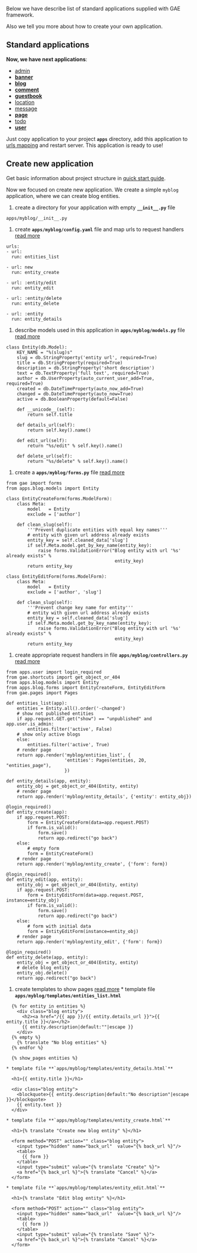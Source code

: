 Below we have describe list of standard applications supplied with GAE framework.

Also we tell you more about how to create your own application.

## Standard applications ##

**Now, we have next applications**:
  * [admin](AppsAdmin.md)
  * **[banner](AppsBanner.md)**
  * **[blog](AppsBlog.md)**
  * **[comment](AppsComment.md)**
  * **[guestbook](AppsGuestbook.md)**
  * [location](AppsLocation.md)
  * [message](AppsMessage.md)
  * **[page](AppsPage.md)**
  * [todo](AppsTodo.md)
  * **[user](AppsUser.md)**

Just copy application to your project **`apps`** directory, add this application to [urls mapping](Config#Urls_mapping.md) and restart server. This application is ready to use!

## Create new application ##

Get basic information about project structure in [quick start guide](Start.md).

Now we focused on create new application. We create a simple `myblog` application, where we can create blog entities.

  1. create a directory for your application with empty **`__init__.py`** file
```
apps/myblog/__init__.py
```
  1. create **`apps/myblog/config.yaml`** file and map urls to request handlers [read more](Config.md)
```
urls:
- url:
  run: entities_list

- url: new
  run: entity_create

- url: :entity/edit
  run: entity_edit

- url: :entity/delete
  run: entity_delete

- url: :entity
  run: entity_details
```
  1. describe models used in this application in **`apps/myblog/models.py`** file [read more](Models.md)
```
class Entity(db.Model):
    KEY_NAME = "%(slug)s"
    slug = db.StringProperty('entity url', required=True)
    title = db.StringProperty(required=True)
    description = db.StringProperty('short description')
    text = db.TextProperty('full text', required=True)
    author = db.UserProperty(auto_current_user_add=True, required=True)
    created = db.DateTimeProperty(auto_now_add=True)
    changed = db.DateTimeProperty(auto_now=True)
    active = db.BooleanProperty(default=False)

    def __unicode__(self):
        return self.title

    def details_url(self):
        return self.key().name()

    def edit_url(self):
        return "%s/edit" % self.key().name()

    def delete_url(self):
        return "%s/delete" % self.key().name()
```
  1. create a **`apps/myblog/forms.py`** file [read more](Forms.md)
```
from gae import forms
from apps.blog.models import Entity

class EntityCreateForm(forms.ModelForm):
    class Meta:
        model   = Entity
        exclude = ['author']

    def clean_slug(self):
        '''Prevent duplicate entities with equal key names'''
        # entity with given url address already exists
        entity_key = self.cleaned_data['slug']
        if self.Meta.model.get_by_key_name(entity_key):
            raise forms.ValidationError("Blog entity with url '%s' already exists" %
                                         entity_key)
        return entity_key

class EntityEditForm(forms.ModelForm):
    class Meta:
        model   = Entity
        exclude = ['author', 'slug']

    def clean_slug(self):
        '''Prevent change key name for entity'''
        # entity with given url address already exists
        entity_key = self.cleaned_data['slug']
        if self.Meta.model.get_by_key_name(entity_key):
            raise forms.ValidationError("Blog entity with url '%s' already exists" %
                                         entity_key)
        return entity_key
```
  1. create appropriate request handlers in file **`apps/myblog/controllers.py`** [read more](Controllers.md)
```
from apps.user import login_required
from gae.shortcuts import get_object_or_404
from apps.blog.models import Entity
from apps.blog.forms import EntityCreateForm, EntityEditForm
from gae.pages import Pages

def entities_list(app):
    entities = Entity.all().order('-changed')
    # show not published entities
    if app.request.GET.get("show") == "unpublished" and app.user.is_admin:
        entities.filter('active', False)
    # show only active blogs
    else:
        entities.filter('active', True)
    # render page
    return app.render('myblog/entities_list', {
                      'entities': Pages(entities, 20, "entities_page"),
                      })

def entity_details(app, entity):
    entity_obj = get_object_or_404(Entity, entity)
    # render page
    return app.render('myblog/entity_details', {'entity': entity_obj})

@login_required()
def entity_create(app):
    if app.request.POST:
        form = EntityCreateForm(data=app.request.POST)
        if form.is_valid():
            form.save()
            return app.redirect("go back")
    else:
        # empty form
        form = EntityCreateForm()
    # render page
    return app.render('myblog/entity_create', {'form': form})

@login_required()
def entity_edit(app, entity):
    entity_obj = get_object_or_404(Entity, entity)
    if app.request.POST:
        form = EntityEditForm(data=app.request.POST, instance=entity_obj)
        if form.is_valid():
            form.save()
            return app.redirect("go back")
    else:
        # form with initial data
        form = EntityEditForm(instance=entity_obj)
    # render page
    return app.render('myblog/entity_edit', {'form': form})

@login_required()
def entity_delete(app, entity):
    entity_obj = get_object_or_404(Entity, entity)
    # delete blog entity
    entity_obj.delete()
    return app.redirect("go back")
```
  1. create templates to show pages [read more](Templates.md)
    * template file **`apps/myblog/templates/entities_list.html`**
```
  {% for entity in entities %}
    <div class="blog entity">
      <h2><a href="/{{ app }}/{{ entity.details_url }}">{{ entity.title }}</a></h2>
      {{ entity.description|default:""|escape }}
    </div>
  {% empty %}
    {% translate "No blog entities" %}
  {% endfor %}

  {% show_pages entities %}
```
    * template file **`apps/myblog/templates/entity_details.html`**
```
  <h1>{{ entity.title }}</h1>

  <div class="blog entity">
    <blockquote>{{ entity.description|default:"No description"|escape }}</blockquote>
    {{ entity.text }}
  </div>
```
    * template file **`apps/myblog/templates/entity_create.html`**
```
  <h1>{% translate "Create new blog entity" %}</h1>

  <form method="POST" action="" class="blog entity">
    <input type="hidden" name="back_url"  value="{% back_url %}"/>
    <table>
      {{ form }}
    </table>
    <input type="submit" value="{% translate "Create" %}">
    <a href="{% back_url %}">{% translate "Cancel" %}</a>
  </form>
```
    * template file **`apps/myblog/templates/entity_edit.html`**
```
  <h1>{% translate "Edit blog entity" %}</h1>

  <form method="POST" action="" class="blog entity">
    <input type="hidden" name="back_url"  value="{% back_url %}"/>
    <table>
      {{ form }}
    </table>
    <input type="submit" value="{% translate "Save" %}">
    <a href="{% back_url %}">{% translate "Cancel" %}</a>
  </form>
```